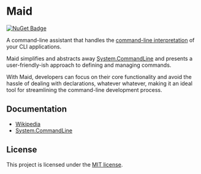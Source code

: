 # Maid
 
 [![NuGet Badge](https://buildstats.info/nuget/maid?includePreReleases=true)](https://www.nuget.org/packages/maid)

 A command-line assistant that handles the [command-line interpretation](https://en.wikipedia.org/wiki/Command-line_interface#Command-line_interpreter) of your CLI applications. 
 
 Maid simplifies and abstracts away [System.CommandLine](https://github.com/dotnet/command-line-api) and presents a user-friendly-ish approach to defining and managing commands. 
 
 With Maid, developers can focus on their core functionality and avoid the hassle of dealing with declarations, whatever whatever, making it an ideal tool for streamlining the command-line development process.
  
 ## Documentation

  - [Wikipedia](https://github.com/imdying/maid/wiki/Maid)
  - [System.CommandLine](https://github.com/imdying/maid/wiki/System.CommandLine)

 ## License

  This project is licensed under the [MIT license](/LICENSE.md).